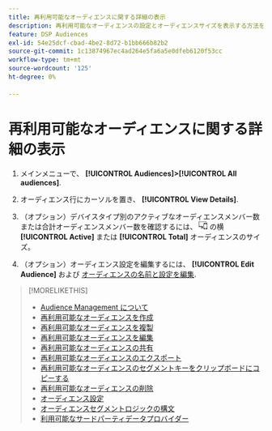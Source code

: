 ```yaml
---
title: 再利用可能なオーディエンスに関する詳細の表示
description: 再利用可能なオーディエンスの設定とオーディエンスサイズを表示する方法を説明します。
feature: DSP Audiences
exl-id: 54e25dcf-cbad-4be2-8d72-b1bb666b82b2
source-git-commit: 1c13874967ec4ad264e5fa6a5e0dfeb6120f53cc
workflow-type: tm+mt
source-wordcount: '125'
ht-degree: 0%

---
```


# 再利用可能なオーディエンスに関する詳細の表示

1. メインメニューで、 **[!UICONTROL Audiences]>[!UICONTROL All audiences]**.

1. オーディエンス行にカーソルを置き、 **[!UICONTROL View Details]**.

1. （オプション）デバイスタイプ別のアクティブなオーディエンスメンバー数または合計オーディエンスメンバー数を確認するには、 ![デバイスの分類](/help/dsp/assets/device-breakdown.png) の横 **[!UICONTROL Active]** または **[!UICONTROL Total]** オーディエンスのサイズ。

1. （オプション）オーディエンス設定を編集するには、 **[!UICONTROL Edit Audience]** および [オーディエンスの名前と設定を編集](reusable-audience-edit.md).

>[!MORELIKETHIS]
>
>* [Audience Management について](audience-about.md)
>* [再利用可能なオーディエンスを作成](reusable-audience-create.md)
>* [再利用可能なオーディエンスを複製](reusable-audience-duplicate.md)
>* [再利用可能なオーディエンスを編集](reusable-audience-edit.md)
>* [再利用可能なオーディエンスの共有](reusable-audience-share.md)
>* [再利用可能なオーディエンスのエクスポート](reusable-audience-export.md)
>* [再利用可能なオーディエンスのセグメントキーをクリップボードにコピーする](reusable-audience-clipboard.md)
>* [再利用可能なオーディエンスの削除](reusable-audience-delete.md)
>* [オーディエンス設定](audience-settings.md)
>* [オーディエンスセグメントロジックの構文](audience-segment-logic-syntax.md)
>* [利用可能なサードパーティデータプロバイダー](third-party-data-providers.md)


